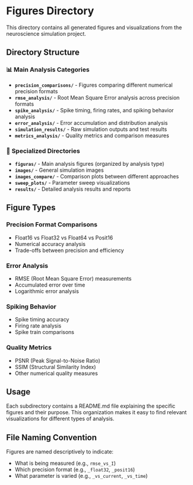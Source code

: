 # Figures Directory

This directory contains all generated figures and visualizations from the neuroscience simulation project.

## Directory Structure

### 📊 **Main Analysis Categories**

- **`precision_comparisons/`** - Figures comparing different numerical precision formats
- **`rmse_analysis/`** - Root Mean Square Error analysis across precision formats
- **`spike_analysis/`** - Spike timing, firing rates, and spiking behavior analysis
- **`error_analysis/`** - Error accumulation and distribution analysis
- **`simulation_results/`** - Raw simulation outputs and test results
- **`metrics_analysis/`** - Quality metrics and comparison measures

### 📁 **Specialized Directories**

- **`figuras/`** - Main analysis figures (organized by analysis type)
- **`images/`** - General simulation images
- **`images_compare/`** - Comparison plots between different approaches
- **`sweep_plots/`** - Parameter sweep visualizations
- **`results/`** - Detailed analysis results and reports

## Figure Types

### **Precision Format Comparisons**
- Float16 vs Float32 vs Float64 vs Posit16
- Numerical accuracy analysis
- Trade-offs between precision and efficiency

### **Error Analysis**
- RMSE (Root Mean Square Error) measurements
- Accumulated error over time
- Logarithmic error analysis

### **Spiking Behavior**
- Spike timing accuracy
- Firing rate analysis
- Spike train comparisons

### **Quality Metrics**
- PSNR (Peak Signal-to-Noise Ratio)
- SSIM (Structural Similarity Index)
- Other numerical quality measures

## Usage

Each subdirectory contains a README.md file explaining the specific figures and their purpose. This organization makes it easy to find relevant visualizations for different types of analysis.

## File Naming Convention

Figures are named descriptively to indicate:
- What is being measured (e.g., `rmse_vs_I`)
- Which precision format (e.g., `_float32`, `_posit16`)
- What parameter is varied (e.g., `_vs_current`, `_vs_time`) 